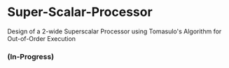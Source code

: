 # Super-Scalar-Processor
Design of a 2-wide Superscalar Processor using Tomasulo's Algorithm for Out-of-Order Execution 
### (In-Progress)
